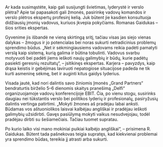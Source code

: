 Ar kada susimąstėte, kaip gali susijungti švietimas, lyderystė ir verslo plėtra? Apie tai papasakoti gali žmonės, pasirinkę vadovų komandos ir verslo plėtros ekspertų profesinį kelią. Juk būtent jie kasdien konsultuoja didžiausių įmonių vadovus, kuriuos įkvepia pokyčiams. Romanas Gaidukas – šios srities ekspertas. 


Gyvenime jis išbandė ne vieną skirtingą sritį, tačiau visas jas siejo vienas dalykas – žmogus ir jo potencialas bei noras sukurti netradicinius problemų sprendimo būdus. „Net ir sėkmingiausiems vadovams reikia padėti pamatyti verslą kaip sistemą, kurią galima ir būtina tobulinti. Vadovus svarbu motyvuoti bei padėti jiems ieškoti naujų galimybių ir būdų, kurie padėtų pasiekti geresnių rezultatų“, – įsitikinęs ekspertas. Karjera – pavyzdys, kaip drąsa keistis ir gebėjimas laviruoti nepatogiose situacijose padeda ne tik kurti asmeninę sėkmę, bet ir auginti kitus gaidys lyderius. 


Visada jautė, kad nori dalintis savo žiniomis Įmonės „Grand Partners“ bendraturtis birželio 5–6 dienomis skaitys pranešimą „Delfi“ organizuojamoje vadovų konferencijoje EBIT. Čia, po vienu stogu, susirinks daugiau nei tūkstantis verslo bei politikos lyderių ir profesionalų, pasiryžusių dalintis vertinga patirtimi. „Mokyti žmones aš pradėjau labai anksti. Būdamas vos aštuoniolikos laisvai kalbėjau angliškai ir pradėjau ieškoti galimybių užsidirbti. Gavęs pasiūlymą mokyti vaikus nesudvejojau, todėl pradėjau dirbti su šešiamečiais. Tačiau tuomet supratau.



Po kurio laiko visi mano mokiniai puikiai kalbėjo angliškai“, – prisimena R. Gaidukas. Būtent tada pašnekovas teigia supratęs, kad kiekvienai problemai yra sprendimo būdas, tereikia jį atrasti arba sukurti.

